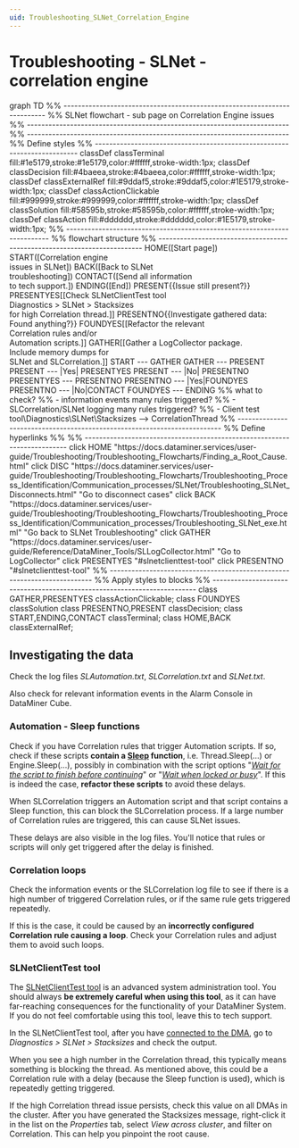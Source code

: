 ```yaml
---
uid: Troubleshooting_SLNet_Correlation_Engine
---
```


# Troubleshooting - SLNet - correlation engine

<div class="mermaid">
graph TD
%% -------------------------------------------------------------------------
%% SLNet flowchart - sub page on Correlation Engine issues
%% -------------------------------------------------------------------------
%% -------------------------------------------------------------------------
%% Define styles
%% -------------------------------------------------------------------------
classDef classTerminal fill:#1e5179,stroke:#1e5179,color:#ffffff,stroke-width:1px;
classDef classDecision fill:#4baeea,stroke:#4baeea,color:#ffffff,stroke-width:1px;
classDef classExternalRef fill:#9ddaf5,stroke:#9ddaf5,color:#1E5179,stroke-width:1px;
classDef classActionClickable fill:#999999,stroke:#999999,color:#ffffff,stroke-width:1px;
classDef classSolution fill:#58595b,stroke:#58595b,color:#ffffff,stroke-width:1px;
classDef classAction fill:#dddddd,stroke:#dddddd,color:#1E5179,stroke-width:1px;
%% -------------------------------------------------------------------------
%% flowchart structure
%% -------------------------------------------------------------------------
HOME([Start page])
START([Correlation engine <br />issues in SLNet])
BACK([Back to SLNet <br/>troubleshooting])
CONTACT([Send all information<br/>to tech support.])
ENDING([End])
PRESENT{{Issue still present?}}
PRESENTYES[[Check SLNetClientTest tool<br/>Diagnostics > SLNet > Stacksizes <br/>for high Correlation thread.]]
PRESENTNO{{Investigate gathered data: <br/>Found anything?}}
FOUNDYES[[Refactor the relevant<br/>Correlation rules and/or<br/>Automation scripts.]]
GATHER[[Gather a LogCollector package.<br/>Include memory dumps for<br/>SLNet and SLCorrelation.]]
START ---  GATHER
GATHER --- PRESENT
PRESENT --- |Yes| PRESENTYES
PRESENT --- |No| PRESENTNO
PRESENTYES --- PRESENTNO
PRESENTNO --- |Yes|FOUNDYES
PRESENTNO --- |No|CONTACT
FOUNDYES --- ENDING
%% what to check?
%% - information events many rules triggered?
%% - SLCorrelation/SLNet logging many rules triggered?
%% - Client test tool\Diagnostics\SLNet\Stacksizes --> CorrelationThread
%% -------------------------------------------------------------------------
%% Define hyperlinks %%
%% -------------------------------------------------------------------------
click HOME "https://docs.dataminer.services/user-guide/Troubleshooting/Troubleshooting_Flowcharts/Finding_a_Root_Cause.html"
click DISC "https://docs.dataminer.services/user-guide/Troubleshooting/Troubleshooting_Flowcharts/Troubleshooting_Process_Identification/Communication_processes/SLNet/Troubleshooting_SLNet_Disconnects.html" "Go to disconnect cases"
click BACK "https://docs.dataminer.services/user-guide/Troubleshooting/Troubleshooting_Flowcharts/Troubleshooting_Process_Identification/Communication_processes/Troubleshooting_SLNet_exe.html" "Go back to SLNet Troubleshooting"
click GATHER "https://docs.dataminer.services/user-guide/Reference/DataMiner_Tools/SLLogCollector.html" "Go to LogCollector"
click PRESENTYES "#slnetclienttest-tool"
click PRESENTNO "#slnetclienttest-tool"
%% -------------------------------------------------------------------------
%% Apply styles to blocks
%% -------------------------------------------------------------------------
class GATHER,PRESENTYES classActionClickable;
class FOUNDYES classSolution
class PRESENTNO,PRESENT classDecision;
class START,ENDING,CONTACT classTerminal;
class HOME,BACK classExternalRef;
</div>

## Investigating the data

Check the log files *SLAutomation.txt*, *SLCorrelation.txt* and *SLNet.txt*.

Also check for relevant information events in the Alarm Console in DataMiner Cube.

### Automation - Sleep functions

Check if you have Correlation rules that trigger Automation scripts. If so, check if these scripts **contain a [Sleep](xref:Sleep) function**, i.e. Thread.Sleep(...) or Engine.Sleep(...), possibly in combination with the script options "[*Wait for the script to finish before continuing*](xref:Script_execution_options)" or "[*Wait when locked or busy*](xref:Script_execution_options)". If this is indeed the case, **refactor these scripts** to avoid these delays.

When SLCorrelation triggers an Automation script and that script contains a Sleep function, this can block the SLCorrelation process. If a large number of Correlation rules are triggered, this can cause SLNet issues.

These delays are also visible in the log files. You'll notice that rules or scripts will only get triggered after the delay is finished.

### Correlation loops

Check the information events or the SLCorrelation log file to see if there is a high number of triggered Correlation rules, or if the same rule gets triggered repeatedly.

If this is the case, it could be caused by an **incorrectly configured Correlation rule causing a loop**. Check your Correlation rules and adjust them to avoid such loops.

### SLNetClientTest tool

The [SLNetClientTest tool](xref:SLNetClientTest_tool_advanced_procedures) is an advanced system administration tool. You should always **be extremely careful when using this tool**, as it can have far-reaching consequences for the functionality of your DataMiner System. If you do not feel comfortable using this tool, leave this to tech support.

In the SLNetClientTest tool, after you have [connected to the DMA](xref:Connecting_to_a_DMA_with_the_SLNetClientTest_tool), go to *Diagnostics > SLNet > Stacksizes* and check the output.

When you see a high number in the Correlation thread, this typically means something is blocking the thread. As mentioned above, this could be a Correlation rule with a delay (because the Sleep function is used), which is repeatedly getting triggered.

If the high Correlation thread issue persists, check this value on all DMAs in the cluster. After you have generated the Stacksizes message, right-click it in the list on the *Properties* tab, select *View across cluster*, and filter on Correlation. This can help you pinpoint the root cause.
